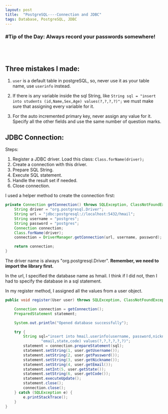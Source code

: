```yaml
---
layout: post
title:  "PostgreSQL----Connection and JDBC"
tags: Database, PostgreSQL, JDBC
---
```

### \#Tip of the Day: Always record your passwords somewhere!

<br/><br/>

## Three mistakes I made:

1. `user` is a default table in postgreSQL, so, never use it as your table name, use `userinfo` instead.

2. If there is any variable inside the sql String, like `String sql = "insert into students (id,Name,Sex,Age) values(?,?,?,?)";`
we must make sure that assigning every variable for it.

3. For the auto incremented primary key, never assign any value for it. Specify all the other 
fields and use the same number of question marks. 

## JDBC Connection:

Steps:

1. Register a JDBC driver. Load this class: `Class.forName(driver);`
2. Create a connection with this driver.
3. Prepare SQL String.
4. Execute SQL statement.
5. Handle the result set if needed.
6. Close connection.

I used a helper method to create the connection first:

```java
private Connection getConnection() throws SQLException, ClassNotFoundException {
    String driver = "org.postgresql.Driver";
    String url = "jdbc:postgresql://localhost:5432/hmail";
    String username = "postgres";
    String password = "postgres";
    Connection connection;
    Class.forName(driver);
    connection = DriverManager.getConnection(url, username, password);

    return connection;
}
```

The driver name is always "org.postgresql.Driver". **Remember, we need to import the library first.**

In the url, I specified the database name as hmail. I think if I did not, then I had to specify
the database in a sql statement.

In my register method, I assigned all the values from a user object.

```java
public void register(User user) throws SQLException, ClassNotFoundException {

    Connection connection = getConnection();
    PreparedStatement statement;

    System.out.println("Opened database successfully");

    try {
        String sql="insert into hmail.userinfo(username, password,nickname," +
                "email,state,code) values(?,?,?,?,?,?)";
        statement = connection.prepareStatement(sql);
        statement.setString(1, user.getUsername());
        statement.setString(2, user.getPassword());
        statement.setString(3, user.getNickname());
        statement.setString(4, user.getEmail());
        statement.setInt(5, user.getState());
        statement.setString(6, user.getCode());
        statement.executeUpdate();
        statement.close();
        connection.close();
    } catch (SQLException e) {
        e.printStackTrace();
    }
}
```

